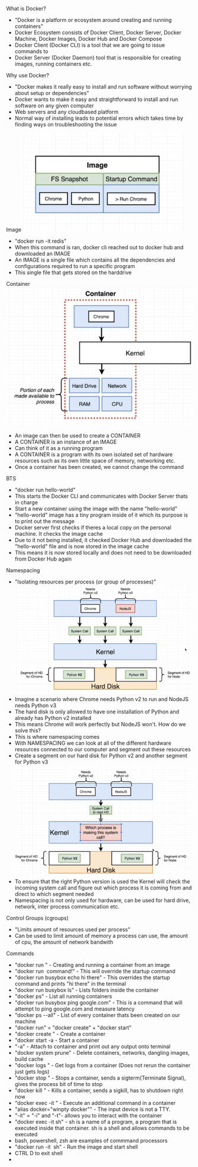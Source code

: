 What is Docker?
- "Docker is a platform or ecosystem around creating and running containers"
- Docker Ecosystem consists of Docker Client, Docker Server, Docker Machine, Docker Images, Docker Hub and Docker Compose
- Docker Client (Docker CLI) is a tool that we are going to issue commands to
- Docker Server (Docker Daemon) tool that is responsible for creating images, running containers etc. 

Why use Docker?
- "Docker makes it really easy to install and run software without worrying about setup or dependencies"
- Docker wants to make it easy and straightforward to install and run software on any given computer
- Web servers and any cloudbased platform
- Normal way of installing leads to potential errors which takes time by finding ways on troubleshooting the issue

Image
![image](Image.PNG)
- "docker run -it redis" 
- When this command is ran, docker cli reached out to docker hub and downloaded an IMAGE
- An IMAGE is a single file which contains all the dependencies and configurations required to run a specific program
- This single file that gets stored on the harddrive 


Container
![container](Container.PNG)
- An image can then be used to create a CONTAINER
- A CONTAINER is an instance of an IMAGE
- Can think of it as a running program
- A CONTAINER is a program with its own isolated set of hardware resources such as its own little space of memory, networking etc. 
- Once a container has been created, we cannot change the command

BTS 
- "docker run hello-world"
- This starts the Docker CLI and communicates with Docker Server thats in charge
- Start a new container using the image with the name "hello-world"
- "hello-world" image has a tiny program inside of it which its purpose is to print out the message
- Docker server first checks if theres a local copy on the personal machine. It checks the image cache
- Due to it not being installed, it checked Docker Hub and downloaded the "hello-world" file and is now stored in the image cache
- This means it is now stored locally and does not need to be downloaded from Docker Hub again
  
Namespacing
- "Isolating resources per process (or group of processes)" 
![namespacing](namespacing.PNG)
- Imagine a scenario where Chrome needs Python v2 to run and NodeJS needs Python v3
- The hard disk is only allowed to have one installation of Python and already has Python v2 installed
- This means Chrome will work perfectly but NodeJS won't. How do we solve this?
- This is where namespacing comes
- With NAMESPACING we can look at all of the different hardware resources connected to our computer and segment out these resources
- Create a segment on our hard disk for Python v2 and another segment for Python v3
![namespacing2](namespacing2.PNG)
- To ensure that the right Python version is used the Kernel will check the incoming system call and figure out which process it is coming from and direct to which segment needed
- Namespacing is not only used for hardware, can be used for hard drive, network, inter process communication etc. 

Control Groups (cgroups)
- "Limits amount of resources used per process"
- Can be used to limit amount of memory a process can use, the amount of cpu, the amount of network bandwith

Commands
- "docker run <image name>" - Creating and running a container from an image
- "docker run <image name> command!" - This will override the startup command
- "docker run busybox echo hi there" - This overrides the startup command and prints "hi there" in the terminal
- "docker run busybox ls" - Lists folders inside the container
- "docker ps" - List all running containers
- "docker run busybox ping google.com" - This is a command that will attempt to ping google.com and measure latency
- "docker ps --all" - List of every container thats been created on our machine
- "docker run" = "docker create" + "docker start"
- "docker create <image name>" - Create a container
- "docker start -a <container id> - Start a container
- "-a" - Attach to container and print out any output onto terminal
- "docker system prune" - Delete containers, networks, dangling images, build cache
- "docker logs <container id>" - Get logs from a container (Does not rerun the container just gets logs)
- "docker stop <container id>" - Stops a container, sends a sigterm(Terminate Signal), gives the process bit of time to stop 
- "docker kill <container id>" - Kills a container, sends a sigkill, has to shutdown right now
- "docker exec -it <container id> <command>" - Execute an additional command in a container
- "alias docker="winpty docker"" - The input device is not a TTY.
- "-it" = "-i" and "-t"- allows you to interact with the container
- "docker exec -it <container id> sh" - sh is a name of a program, a program that is executed inside that container. sh is a shell and allows commands to be executed
- bash, powershell, zsh are examples of commmand processors
- "docker run -it <image name> sh" - Run the image and start shell
- CTRL D to exit shell
-  